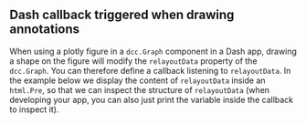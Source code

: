 ## Dash callback triggered when drawing annotations

When using a plotly figure in a `dcc.Graph` component in a Dash app, drawing a shape on the figure will modify the `relayoutData` property of the `dcc.Graph`. You can therefore define a callback listening to `relayoutData`. In the example below we display the content of `relayoutData` inside an `html.Pre`, so that we can inspect the structure of `relayoutData` (when developing your app, you can also just print the variable inside the callback to inspect it).

